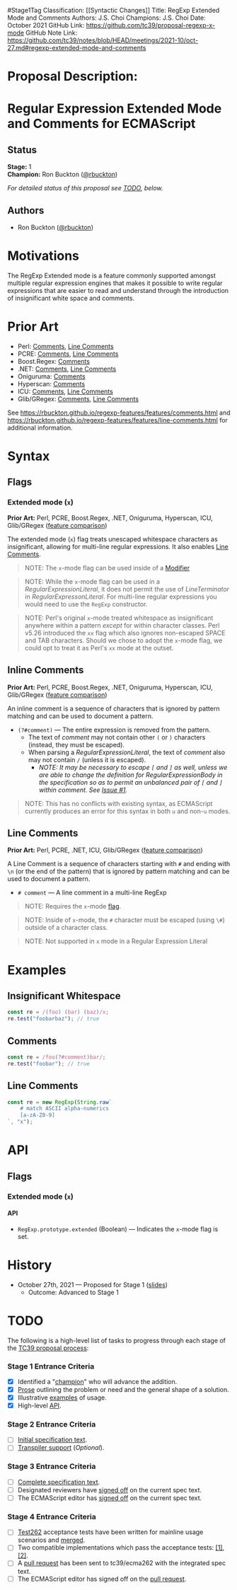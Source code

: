 #Stage1Tag
Classification: [[Syntactic Changes]]
Title: RegExp Extended Mode and Comments
Authors: J.S. Choi
Champions: J.S. Choi
Date: October 2021
GitHub Link: https://github.com/tc39/proposal-regexp-x-mode
GitHub Note Link: https://github.com/tc39/notes/blob/HEAD/meetings/2021-10/oct-27.md#regexp-extended-mode-and-comments

# Proposal Description:
<!--#region:intro-->
# Regular Expression Extended Mode and Comments for ECMAScript

<!--#endregion:intro-->

<!--#region:status-->
## Status

**Stage:** 1  
**Champion:** Ron Buckton ([@rbuckton](https://github.com/rbuckton))  

_For detailed status of this proposal see [TODO](#todo), below._  
<!--#endregion:status-->

<!--#region:authors-->
## Authors

* Ron Buckton ([@rbuckton](https://github.com/rbuckton))  
<!--#endregion:authors-->

<!--#region:motivations-->
# Motivations

The RegExp Extended mode is a feature commonly supported amongst multiple regular expression engines that makes it possible
to write regular expressions that are easier to read and understand through the introduction of insignificant white space
and comments.

<!--#endregion:motivations-->

<!--#region:prior-art-->
# Prior Art 

* Perl: [Comments](https://rbuckton.github.io/regexp-features/engines/perl.html#feature-comments), 
  [Line Comments](https://rbuckton.github.io/regexp-features/engines/perl.html#feature-line-comments)  
* PCRE: [Comments](https://rbuckton.github.io/regexp-features/engines/pcre.html#feature-comments), 
  [Line Comments](https://rbuckton.github.io/regexp-features/engines/pcre.html#feature-line-comments)  
* Boost.Regex: [Comments](https://rbuckton.github.io/regexp-features/engines/boost.regex.html#feature-comments)  
* .NET: [Comments](https://rbuckton.github.io/regexp-features/engines/dotnet.html#feature-comments), 
  [Line Comments](https://rbuckton.github.io/regexp-features/engines/dotnet.html#feature-line-comments)  
* Oniguruma: [Comments](https://rbuckton.github.io/regexp-features/engines/oniguruma.html#feature-comments)  
* Hyperscan: [Comments](https://rbuckton.github.io/regexp-features/engines/hyperscan.html#feature-comments)  
* ICU: [Comments](https://rbuckton.github.io/regexp-features/engines/icu.html#feature-comments), 
  [Line Comments](https://rbuckton.github.io/regexp-features/engines/icu.html#feature-line-comments)  
* Glib/GRegex: [Comments](https://rbuckton.github.io/regexp-features/engines/glib-gregex.html#feature-comments), 
  [Line Comments](https://rbuckton.github.io/regexp-features/engines/glib-gregex.html#feature-line-comments)  

See https://rbuckton.github.io/regexp-features/features/comments.html and
https://rbuckton.github.io/regexp-features/features/line-comments.html for additional information.
<!--#endregion:prior-art-->

<!--#region:syntax-->
# Syntax

## Flags

### Extended mode (`x`)

**Prior Art:** Perl, PCRE, Boost.Regex, .NET, Oniguruma, Hyperscan, ICU, Glib/GRegex ([feature comparison](https://rbuckton.github.io/regexp-features/features/flags.html))

The extended mode (`x`) flag treats unescaped whitespace characters as insignificant, allowing for multi-line regular expressions. It also enables [Line Comments](#line-comments).

> NOTE: The `x`-mode flag can be used inside of a [Modifier](#modifiers)

> NOTE: While the `x`-mode flag can be used in a _RegularExpressionLiteral_, it does not permit the use of _LineTerminator_ in _RegularExpressonLiteral_. For multi-line
> regular expressions you would need to use the `RegExp` constructor.

> NOTE: Perl's original `x`-mode treated whitespace as insignificant anywhere within a pattern *except* for within character classes. Perl v5.26 introduced the `xx` flag which
> also ignores non-escaped SPACE and TAB characters. Should we chose to adopt the `x`-mode flag, we could opt to treat it as Perl's `xx` mode at the outset.

## Inline Comments

**Prior Art:** Perl, PCRE, Boost.Regex, .NET, Oniguruma, Hyperscan, ICU, Glib/GRegex ([feature comparison](https://rbuckton.github.io/regexp-features/features/comments.html))

An inline comment is a sequence of characters that is ignored by pattern matching and can be used to document a pattern.

- `(?#comment)` &mdash; The entire expression is removed from the pattern. 
  - The text of *comment* may not contain other `(` or `)` characters (instead, they must be escaped).
  - When parsing a _RegularExpressionLiteral_, the text of *comment* also may not contain `/` (unless it is escaped).
    - *NOTE: It may be necessary to escape `[` and `]` as well, unless we are able to change the definition for _RegularExpressionBody_ in the specification
      so as to permit an unbalanced pair of `[` and `]` within *comment*. See [Issue #1](https://github.com/rbuckton/proposal-regexp-x-mode/issues/1).*

> NOTE: This has no conflicts with existing syntax, as ECMAScript currently produces an error for this syntax in both `u` and non-`u` modes.

## Line Comments

**Prior Art:** Perl, PCRE, .NET, ICU, Glib/GRegex ([feature comparison](https://rbuckton.github.io/regexp-features/features/line-comments.html))

A Line Comment is a sequence of characters starting with `#` and ending with `\n` (or the end of the pattern) that is ignored by pattern matching and can be used to document a pattern.

- `# comment` &mdash; A line comment in a multi-line RegExp

> NOTE: Requires the `x`-mode [flag](#extended-mode-x).

> NOTE: Inside of `x`-mode, the `#` character must be escaped (using `\#`) outside of a character class.

> NOTE: Not supported in `x` mode in a Regular Expression Literal

<!--#endregion:syntax-->

<!--#region:semantics-->
<!-- # Semantics -->


<!--#endregion:semantics-->

<!--#region:examples-->
# Examples

## Insignificant Whitespace

```js
const re = /(foo) (bar) (baz)/x;
re.test("foobarbaz"); // true
```

## Comments

```js
const re = /foo(?#comment)bar/;
re.test("foobar"); // true
```

## Line Comments

```js
const re = new RegExp(String.raw`
    # match ASCII alpha-numerics
    [a-zA-Z0-9]
`, "x");
```


<!--#endregion:examples-->

<!--#region:api-->

# API

## Flags

### Extended mode (`x`)

#### API

- `RegExp.prototype.extended` (Boolean) &mdash; Indicates the `x`-mode flag is set.

<!--#endregion:api-->

<!--#region:grammar-->
<!-- # Grammar

```grammarkdown
``` -->
<!--#endregion:grammar-->

<!--#region:references-->
<!-- # References

> TODO: Provide links to other specifications, etc.

* [Title](url)   -->
<!--#endregion:references-->

# History

- October 27th, 2021 &mdash; Proposed for Stage 1 ([slides](https://1drv.ms/p/s!AjgWTO11Fk-Tkfl_R_GWK0hIILFQDg?e=FjB377))
  - Outcome: Advanced to Stage 1

<!--#region:todo-->
# TODO

The following is a high-level list of tasks to progress through each stage of the [TC39 proposal process](https://tc39.github.io/process-document/):

### Stage 1 Entrance Criteria

* [x] Identified a "[champion][Champion]" who will advance the addition.  
* [x] [Prose][Prose] outlining the problem or need and the general shape of a solution.  
* [x] Illustrative [examples][Examples] of usage.  
* [x] High-level [API][API].  

### Stage 2 Entrance Criteria

* [ ] [Initial specification text][Specification].  
* [ ] [Transpiler support][Transpiler] (_Optional_).  

### Stage 3 Entrance Criteria

* [ ] [Complete specification text][Specification].  
* [ ] Designated reviewers have [signed off][Stage3ReviewerSignOff] on the current spec text.  
* [ ] The ECMAScript editor has [signed off][Stage3EditorSignOff] on the current spec text.  

### Stage 4 Entrance Criteria

* [ ] [Test262](https://github.com/tc39/test262) acceptance tests have been written for mainline usage scenarios and [merged][Test262PullRequest].  
* [ ] Two compatible implementations which pass the acceptance tests: [\[1\]][Implementation1], [\[2\]][Implementation2].  
* [ ] A [pull request][Ecma262PullRequest] has been sent to tc39/ecma262 with the integrated spec text.  
* [ ] The ECMAScript editor has signed off on the [pull request][Ecma262PullRequest].  
<!--#endregion:todo-->

<!-- The following links are used throughout the README: -->

[Process]: https://tc39.es/process-document/
[Proposals]: https://github.com/tc39/proposals/
[Grammarkdown]: http://github.com/rbuckton/grammarkdown#readme
[Champion]: #status
[Prose]: #motivations
[Examples]: #examples
[API]: #api
[Specification]: https://rbuckton.github.io/proposal-regexp-x-mode

[Transpiler]: #todo
[Stage3ReviewerSignOff]: #todo
[Stage3EditorSignOff]: #todo
[Test262PullRequest]: #todo
[Implementation1]: #todo
[Implementation2]: #todo
[Ecma262PullRequest]: #todo
